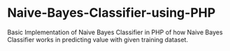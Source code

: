 # Naive-Bayes-Classifier-using-PHP
Basic Implementation of Naive Bayes Classifier in PHP of how Naive Bayes Classifier works in predicting value with given training dataset.